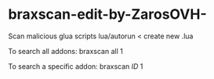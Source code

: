 # braxscan-edit-by-ZarosOVH-
Scan malicious glua scripts
lua/autorun < create new .lua

To search all addons: braxscan all 1

To search a specific addon: braxscan *ID* 1


